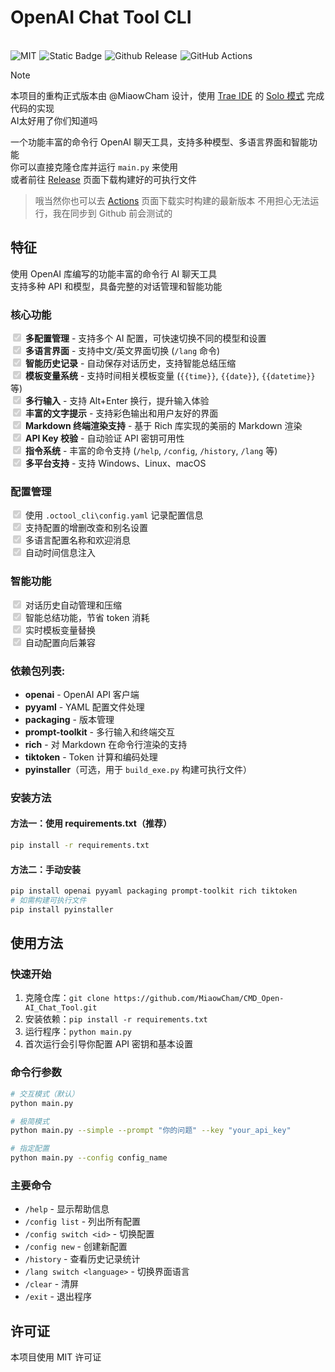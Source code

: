 # OpenAI Chat Tool CLI
<br>
<div style="white-space: nowrap; display: flex; flex-wrap: nowrap; gap: 5px;">
  <a href="https://github.com/MiaowCham/CMD_Open-AI_Chat_Tool/blob/main/LICENSE"><img src="https://img.shields.io/badge/License-MIT-orange.svg" alt="MIT" style="display: inline-block;"></a>
  <a href="https://github.com/search?q=repo%3AMiaowCham%2FCMD_Open-AI_Chat_Tool++language%3APython&type=code"><img src="https://img.shields.io/badge/Languages-Python-blue.svg" alt="Static Badge" style="display: inline-block;"></a>
  <a href="https://github.com/MiaowCham/CMD_Open-AI_Chat_Tool/releases"><img src="https://img.shields.io/github/v/release/MiaowCham/CMD_Open-AI_Chat_Tool" alt="Github Release" style="display: inline-block;"></a>
  <a href="https://github.com/MiaowCham/CMD_Open-AI_Chat_Tool/actions/workflows/build.yml"><img src="https://img.shields.io/github/actions/workflow/status/MiaowCham/CMD_Open-AI_Chat_Tool/.github/workflows/build.yml" alt="GitHub Actions" style="display: inline-block;"></a>
</div>  

>[!note]
>本项目的重构正式版本由 @MiaowCham 设计，使用 [Trae IDE](https://www.trae.ai/) 的 [Solo 模式](https://www.trae.ai/solo) 完成代码的实现  
>AI太好用了你们知道吗

一个功能丰富的命令行 OpenAI 聊天工具，支持多种模型、多语言界面和智能功能  
你可以直接克隆仓库并运行 `main.py` 来使用  
或者前往 [Release](https://github.com/MiaowCham/CMD_Open-AI_Chat_Tool/releases/latest) 页面下载构建好的可执行文件

> 哦当然你也可以去 [Actions](https://github.com/MiaowCham/CMD_Open-AI_Chat_Tool/actions/workflows/build.yml) 页面下载实时构建的最新版本
不用担心无法运行，我在同步到 Github 前会测试的

## 特征
使用 OpenAI 库编写的功能丰富的命令行 AI 聊天工具  
支持多种 API 和模型，具备完整的对话管理和智能功能

### 核心功能
<input type="checkbox" checked disabled> **多配置管理** - 支持多个 AI 配置，可快速切换不同的模型和设置  
<input type="checkbox" checked disabled> **多语言界面** - 支持中文/英文界面切换 (`/lang` 命令)  
<input type="checkbox" checked disabled> **智能历史记录** - 自动保存对话历史，支持智能总结压缩  
<input type="checkbox" checked disabled> **模板变量系统** - 支持时间相关模板变量 (`{{time}}`, `{{date}}`, `{{datetime}}` 等)  
<input type="checkbox" checked disabled> **多行输入** - 支持 Alt+Enter 换行，提升输入体验  
<input type="checkbox" checked disabled> **丰富的文字提示** - 支持彩色输出和用户友好的界面  
<input type="checkbox" checked disabled> **Markdown 终端渲染支持** - 基于 Rich 库实现的美丽的 Markdown 渲染  
<input type="checkbox" checked disabled> **API Key 校验** - 自动验证 API 密钥可用性  
<input type="checkbox" checked disabled> **指令系统** - 丰富的命令支持 (`/help`, `/config`, `/history`, `/lang` 等)  
<input type="checkbox" checked disabled> **多平台支持** - 支持 Windows、Linux、macOS  

### 配置管理
<input type="checkbox" checked disabled> 使用 `.octool_cli\config.yaml` 记录配置信息  
<input type="checkbox" checked disabled> 支持配置的增删改查和别名设置  
<input type="checkbox" checked disabled> 多语言配置名称和欢迎消息  
<input type="checkbox" checked disabled> 自动时间信息注入  

### 智能功能
<input type="checkbox" checked disabled> 对话历史自动管理和压缩  
<input type="checkbox" checked disabled> 智能总结功能，节省 token 消耗  
<input type="checkbox" checked disabled> 实时模板变量替换  
<input type="checkbox" checked disabled> 自动配置向后兼容  

### 依赖包列表:
 - **openai** - OpenAI API 客户端
 - **pyyaml** - YAML 配置文件处理
 - **packaging** - 版本管理
 - **prompt-toolkit** - 多行输入和终端交互
 - **rich** - 对 Markdown 在命令行渲染的支持
 - **tiktoken** - Token 计算和编码处理
 - **pyinstaller**（可选，用于 `build_exe.py` 构建可执行文件）

### 安装方法

#### 方法一：使用 requirements.txt（推荐）
```bash
pip install -r requirements.txt
```

#### 方法二：手动安装
```bash
pip install openai pyyaml packaging prompt-toolkit rich tiktoken
# 如需构建可执行文件
pip install pyinstaller
```

## 使用方法

### 快速开始
1. 克隆仓库：`git clone https://github.com/MiaowCham/CMD_Open-AI_Chat_Tool.git`
2. 安装依赖：`pip install -r requirements.txt`
3. 运行程序：`python main.py`
4. 首次运行会引导你配置 API 密钥和基本设置

### 命令行参数
```bash
# 交互模式（默认）
python main.py

# 极简模式
python main.py --simple --prompt "你的问题" --key "your_api_key"

# 指定配置
python main.py --config config_name
```

### 主要命令
- `/help` - 显示帮助信息
- `/config list` - 列出所有配置
- `/config switch <id>` - 切换配置
- `/config new` - 创建新配置
- `/history` - 查看历史记录统计
- `/lang switch <language>` - 切换界面语言
- `/clear` - 清屏
- `/exit` - 退出程序

## 许可证
本项目使用 MIT 许可证
